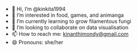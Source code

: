 - 👋 Hi, I’m @kinkita1994
- 👀 I’m interested in food, games, and animanga
- 🌱 I’m currently learning to grow filamentous fungi
- 💞️ I’m looking to collaborate on data visualisation
- 📫 How to reach me: kinanthimondy@gmail.com 
- 😄 Pronouns: she/her

<!---
kinkita1994/kinkita1994 is a ✨ special ✨ repository because its `README.md` (this file) appears on your GitHub profile.
You can click the Preview link to take a look at your changes.
--->
